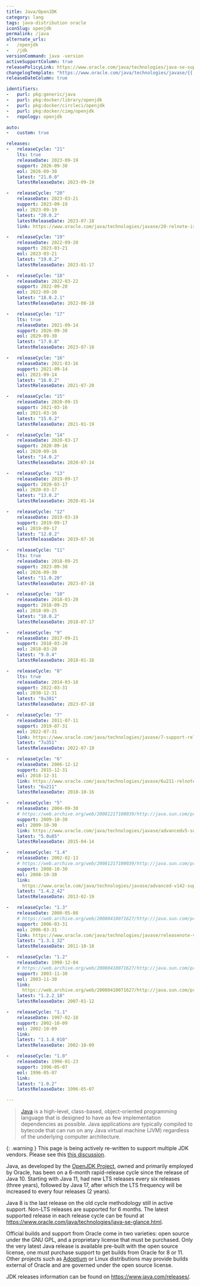 ```yaml
---
title: Java/OpenJDK
category: lang
tags: java-distribution oracle
iconSlug: openjdk
permalink: /java
alternate_urls:
-   /openjdk
-   /jdk
versionCommand: java -version
activeSupportColumn: true
releasePolicyLink: https://www.oracle.com/java/technologies/java-se-support-roadmap.html
changelogTemplate: "https://www.oracle.com/java/technologies/javase/{{'__LATEST__'|replace:'.','-'}}-relnotes.html"
releaseDateColumn: true

identifiers:
-   purl: pkg:generic/java
-   purl: pkg:docker/library/openjdk
-   purl: pkg:docker/circleci/openjdk
-   purl: pkg:docker/cimg/openjdk
-   repology: openjdk

auto:
-   custom: true

releases:
-   releaseCycle: "21"
    lts: true
    releaseDate: 2023-09-19
    support: 2026-09-30
    eol: 2026-09-30
    latest: "21.0.0"
    latestReleaseDate: 2023-09-19

-   releaseCycle: "20"
    releaseDate: 2023-03-21
    support: 2023-09-19
    eol: 2023-09-19
    latest: "20.0.2"
    latestReleaseDate: 2023-07-18
    link: https://www.oracle.com/java/technologies/javase/20-relnote-issues.html

-   releaseCycle: "19"
    releaseDate: 2022-09-20
    support: 2023-03-21
    eol: 2023-03-21
    latest: "19.0.2"
    latestReleaseDate: 2023-01-17

-   releaseCycle: "18"
    releaseDate: 2022-03-22
    support: 2022-09-20
    eol: 2022-09-20
    latest: "18.0.2.1"
    latestReleaseDate: 2022-08-18

-   releaseCycle: "17"
    lts: true
    releaseDate: 2021-09-14
    support: 2026-09-30
    eol: 2029-09-30
    latest: "17.0.8"
    latestReleaseDate: 2023-07-18

-   releaseCycle: "16"
    releaseDate: 2021-03-16
    support: 2021-09-14
    eol: 2021-09-14
    latest: "16.0.2"
    latestReleaseDate: 2021-07-20

-   releaseCycle: "15"
    releaseDate: 2020-09-15
    support: 2021-03-16
    eol: 2021-03-16
    latest: "15.0.2"
    latestReleaseDate: 2021-01-19

-   releaseCycle: "14"
    releaseDate: 2020-03-17
    support: 2020-09-16
    eol: 2020-09-16
    latest: "14.0.2"
    latestReleaseDate: 2020-07-14

-   releaseCycle: "13"
    releaseDate: 2019-09-17
    support: 2020-03-17
    eol: 2020-03-17
    latest: "13.0.2"
    latestReleaseDate: 2020-01-14

-   releaseCycle: "12"
    releaseDate: 2019-03-19
    support: 2019-09-17
    eol: 2019-09-17
    latest: "12.0.2"
    latestReleaseDate: 2019-07-16

-   releaseCycle: "11"
    lts: true
    releaseDate: 2018-09-25
    support: 2023-09-30
    eol: 2026-09-30
    latest: "11.0.20"
    latestReleaseDate: 2023-07-18

-   releaseCycle: "10"
    releaseDate: 2018-03-20
    support: 2018-09-25
    eol: 2018-09-25
    latest: "10.0.2"
    latestReleaseDate: 2018-07-17

-   releaseCycle: "9"
    releaseDate: 2017-09-21
    support: 2018-03-20
    eol: 2018-03-20
    latest: "9.0.4"
    latestReleaseDate: 2018-01-16

-   releaseCycle: "8"
    lts: true
    releaseDate: 2014-03-18
    support: 2022-03-31
    eol: 2030-12-31
    latest: "8u381"
    latestReleaseDate: 2023-07-18

-   releaseCycle: "7"
    releaseDate: 2011-07-11
    support: 2019-07-31
    eol: 2022-07-31
    link: https://www.oracle.com/java/technologies/javase/7-support-relnotes.html#R170_361
    latest: "7u351"
    latestReleaseDate: 2022-07-19

-   releaseCycle: "6"
    releaseDate: 2006-12-12
    support: 2015-12-31
    eol: 2018-12-31
    link: https://www.oracle.com/java/technologies/javase/6u211-relnotes.html
    latest: "6u211"
    latestReleaseDate: 2018-10-16

-   releaseCycle: "5"
    releaseDate: 2004-09-30
    # https://web.archive.org/web/20081217100039/http://java.sun.com/products/archive/eol.policy.html
    support: 2009-10-30
    eol: 2009-10-30
    link: https://www.oracle.com/java/technologies/javase/advancedv5-support-relnotes.html
    latest: "5.0u85"
    latestReleaseDate: 2015-04-14

-   releaseCycle: "1.4"
    releaseDate: 2002-02-13
    # https://web.archive.org/web/20081217100039/http://java.sun.com/products/archive/eol.policy.html
    support: 2008-10-30
    eol: 2008-10-30
    link: 
      https://www.oracle.com/java/technologies/javase/advanced-v142-support-relnotes.html
    latest: "1.4.2_42"
    latestReleaseDate: 2013-02-19

-   releaseCycle: "1.3"
    releaseDate: 2000-05-08
    # https://web.archive.org/web/20080410071627/http://java.sun.com/products/archive/eol.policy.html
    support: 2006-03-31
    eol: 2006-03-31
    link: https://www.oracle.com/java/technologies/javase/releasenote-v131.html
    latest: "1.3.1_32"
    latestReleaseDate: 2011-10-18

-   releaseCycle: "1.2"
    releaseDate: 1998-12-04
    # https://web.archive.org/web/20080410071627/http://java.sun.com/products/archive/eol.policy.html
    support: 2003-11-30
    eol: 2003-11-30
    link: 
      https://web.archive.org/web/20080410071627/http://java.sun.com/products/archive/eol.policy.html
    latest: "1.2.2_18"
    latestReleaseDate: 2007-01-12

-   releaseCycle: "1.1"
    releaseDate: 1997-02-18
    support: 2002-10-09
    eol: 2002-10-09
    link:
    latest: "1.1.8_010"
    latestReleaseDate: 2002-10-09

-   releaseCycle: "1.0"
    releaseDate: 1996-01-23
    support: 1996-05-07
    eol: 1996-05-07
    link:
    latest: "1.0.2"
    latestReleaseDate: 1996-05-07

---
```


> [Java](https://www.oracle.com/java/) is a high-level, class-based, object-oriented programming
> language that is designed to have as few implementation dependencies as possible. Java
> applications are typically compiled to bytecode that can run on any Java virtual machine (JVM)
> regardless of the underlying computer architecture.

{: .warning }
This page is being actively re-written to support multiple JDK vendors. Please see this [this discussion](https://github.com/endoflife-date/endoflife.date/discussions/364#discussioncomment-4744466).

Java, as developed by the [OpenJDK Project](https://openjdk.org/), owned and primarily employed by
Oracle, has been on a 6-month rapid-release cycle since the release of Java 10. Starting with
Java 11, had new LTS releases every six releases (three years), followed by Java 17, after which
the LTS frequency will be increased to every four releases (2 years).

Java 8 is the last release on the old cycle methodology still in active support. Non-LTS releases
are supported for 6 months. The latest supported release in each release cycle can be found at
<https://www.oracle.com/java/technologies/java-se-glance.html>.

Official builds and support from Oracle come in two varieties: open source under the GNU GPL, and a
proprietary license that must be purchased. Only the very latest Java release is available pre-built
with the open source license, one must purchase support to get builds from Oracle for 8 or 11.
Other projects such as [Adoptium](https://adoptium.net/) or Linux distributions may provide builds
external of Oracle and are governed under the open source license.

JDK releases information can be found on <https://www.java.com/releases/>.
